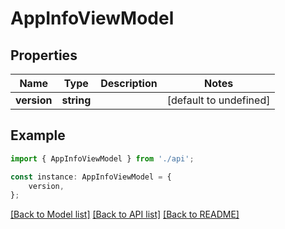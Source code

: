 # AppInfoViewModel


## Properties

Name | Type | Description | Notes
------------ | ------------- | ------------- | -------------
**version** | **string** |  | [default to undefined]

## Example

```typescript
import { AppInfoViewModel } from './api';

const instance: AppInfoViewModel = {
    version,
};
```

[[Back to Model list]](../README.md#documentation-for-models) [[Back to API list]](../README.md#documentation-for-api-endpoints) [[Back to README]](../README.md)
